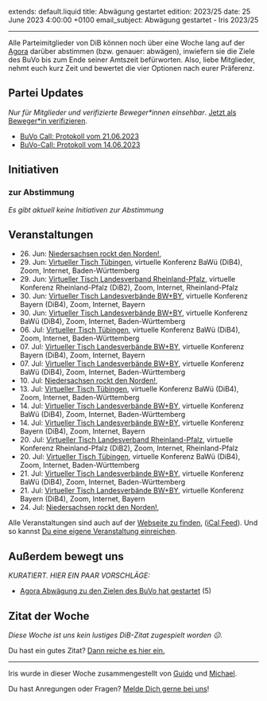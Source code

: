 
extends: default.liquid
title: Abwägung gestartet
edition: 2023/25
date: 25 June 2023 4:00:00 +0100
email_subject: Abwägung gestartet - Iris 2023/25

---
Alle Parteimitglieder von DiB können noch über eine Woche lang auf der [Agora](https://abstimmen.dib.de/agora) darüber abstimmen (bzw. genauer: abwägen), inwiefern sie die Ziele des BuVo bis zum Ende seiner Amtszeit befürworten. Also, liebe Mitglieder, nehmt euch kurz Zeit und bewertet die vier Optionen nach eurer Präferenz.


## Partei Updates

_Nur für Mitglieder und verifizierte Beweger\*innen einsehbar_. [Jetzt als Beweger\*in verifizieren](https://dib.de/bewegerin-werden/).

 - [BuVo Call: Protokoll vom 21.06.2023](https://marktplatz.dib.de/t/buvo-call-protokoll-vom-21-06-2023/40053)
 - [BuVo-Call: Protokoll vom 14.06.2023](https://marktplatz.dib.de/t/buvo-call-protokoll-vom-14-06-2023/40046)

## Initiativen

### zur Abstimmung
_Es gibt aktuell keine Initiativen zur Abstimmung_

## Veranstaltungen

 - 26.&nbsp;Jun: [Niedersachsen rockt den Norden!](https://dib.de/events/niedersachsen-call-2023-06-26/), 
 - 29.&nbsp;Jun: [Virtueller Tisch Tübingen](https://dib.de/events/virtueller-tisch-tuebingen-2023-06-29/), virtuelle Konferenz BaWü (DiB4), Zoom, Internet, Baden-Württemberg
 - 29.&nbsp;Jun: [Virtueller Tisch Landesverband Rheinland-Pfalz](https://dib.de/events/virtueller-tisch-landesverband-rheinland-pfalz-2023-06-29/), virtuelle Konferenz Rheinland-Pfalz (DiB2), Zoom, Internet, Rheinland-Pfalz
 - 30.&nbsp;Jun: [Virtueller Tisch Landesverbände BW+BY](https://dib.de/events/virtueller-tisch-landesverbaende-bwby-2-2023-06-30/), virtuelle Konferenz Bayern (DiB4), Zoom, Internet, Bayern
 - 30.&nbsp;Jun: [Virtueller Tisch Landesverbände BW+BY](https://dib.de/events/virtueller-tisch-landesverbaende-bwby-3-2023-06-30/), virtuelle Konferenz BaWü (DiB4), Zoom, Internet, Baden-Württemberg
 - 06.&nbsp;Jul: [Virtueller Tisch Tübingen](https://dib.de/events/virtueller-tisch-tuebingen-2023-07-06/), virtuelle Konferenz BaWü (DiB4), Zoom, Internet, Baden-Württemberg
 - 07.&nbsp;Jul: [Virtueller Tisch Landesverbände BW+BY](https://dib.de/events/virtueller-tisch-landesverbaende-bwby-2-2023-07-07/), virtuelle Konferenz Bayern (DiB4), Zoom, Internet, Bayern
 - 07.&nbsp;Jul: [Virtueller Tisch Landesverbände BW+BY](https://dib.de/events/virtueller-tisch-landesverbaende-bwby-3-2023-07-07/), virtuelle Konferenz BaWü (DiB4), Zoom, Internet, Baden-Württemberg
 - 10.&nbsp;Jul: [Niedersachsen rockt den Norden!](https://dib.de/events/niedersachsen-call-2023-07-10/), 
 - 13.&nbsp;Jul: [Virtueller Tisch Tübingen](https://dib.de/events/virtueller-tisch-tuebingen-2023-07-13/), virtuelle Konferenz BaWü (DiB4), Zoom, Internet, Baden-Württemberg
 - 14.&nbsp;Jul: [Virtueller Tisch Landesverbände BW+BY](https://dib.de/events/virtueller-tisch-landesverbaende-bwby-3-2023-07-14/), virtuelle Konferenz BaWü (DiB4), Zoom, Internet, Baden-Württemberg
 - 14.&nbsp;Jul: [Virtueller Tisch Landesverbände BW+BY](https://dib.de/events/virtueller-tisch-landesverbaende-bwby-2-2023-07-14/), virtuelle Konferenz Bayern (DiB4), Zoom, Internet, Bayern
 - 20.&nbsp;Jul: [Virtueller Tisch Landesverband Rheinland-Pfalz](https://dib.de/events/virtueller-tisch-landesverband-rheinland-pfalz-2023-07-20/), virtuelle Konferenz Rheinland-Pfalz (DiB2), Zoom, Internet, Rheinland-Pfalz
 - 20.&nbsp;Jul: [Virtueller Tisch Tübingen](https://dib.de/events/virtueller-tisch-tuebingen-2023-07-20/), virtuelle Konferenz BaWü (DiB4), Zoom, Internet, Baden-Württemberg
 - 21.&nbsp;Jul: [Virtueller Tisch Landesverbände BW+BY](https://dib.de/events/virtueller-tisch-landesverbaende-bwby-3-2023-07-21/), virtuelle Konferenz BaWü (DiB4), Zoom, Internet, Baden-Württemberg
 - 21.&nbsp;Jul: [Virtueller Tisch Landesverbände BW+BY](https://dib.de/events/virtueller-tisch-landesverbaende-bwby-2-2023-07-21/), virtuelle Konferenz Bayern (DiB4), Zoom, Internet, Bayern
 - 24.&nbsp;Jul: [Niedersachsen rockt den Norden!](https://dib.de/events/niedersachsen-call-2023-07-24/), 
 

Alle Veranstaltungen sind auch auf der [Webseite zu finden](https://dib.de/veranstaltungen/), ([iCal Feed](https://dib.de/?ical=1)). Und so kannst [Du eine eigene Veranstaltung einreichen](https://marktplatz.dib.de/t/eine-veranstaltung-auf-der-webseite-einreichen/21379).


## Außerdem bewegt uns

_KURATIERT. HIER EIN PAAR VORSCHLÄGE:_
 - [Agora Abwägung zu den Zielen des BuVo hat gestartet](https://marktplatz.dib.de/t/agora-abwaegung-zu-den-zielen-des-buvo-hat-gestartet/40052) (5)


## Zitat der Woche
_Diese Woche ist uns kein lustiges DiB-Zitat zugespielt worden ☹._

Du hast ein gutes Zitat? [Dann reiche es hier ein.](https://marktplatz.dib.de/t/fortsetzung-lustige-dib-zitate/24431)


---

Iris wurde in dieser Woche zusammengestellt von [Guido](https://marktplatz.dib.de/u/Guido/) und [Michael](https://marktplatz.dib.de/u/MichaelVoss/).

Du hast Anregungen oder Fragen? [Melde Dich gerne bei uns](https://marktplatz.dib.de/t/neu-iris-die-woechtliche-zusammenfasssung-zum-sonntagsbrunch/10990)!

